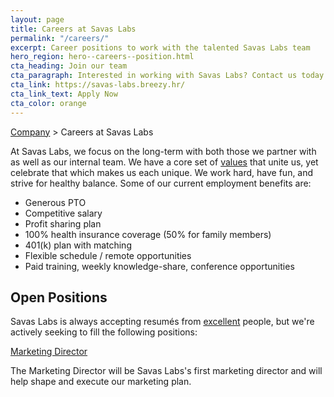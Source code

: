 ```yaml
---
layout: page
title: Careers at Savas Labs
permalink: "/careers/"
excerpt: Career positions to work with the talented Savas Labs team
hero_region: hero--careers--position.html
cta_heading: Join our team
cta_paragraph: Interested in working with Savas Labs? Contact us today.
cta_link: https://savas-labs.breezy.hr/
cta_link_text: Apply Now
cta_color: orange
---
```


[Company](/company) > Careers at Savas Labs

At Savas Labs, we focus on the long-term with both those we partner with as well as our internal team. We have a core set of [values](/company/mission-and-values/) that unite us, yet celebrate that which makes us each unique. We work hard, have fun, and strive for healthy balance. Some of our current employment benefits are:

 - Generous PTO
 - Competitive salary
 - Profit sharing plan
 - 100% health insurance coverage (50% for family members)
 - 401(k) plan with matching
 - Flexible schedule / remote opportunities
 - Paid training, weekly knowledge-share, conference opportunities

## Open Positions

Savas Labs is always accepting resumés from [excellent](/company/mission-and-values/#excel) people, but we're actively seeking to fill the following positions:

[Marketing Director](/careers/marketing-director)

The Marketing Director will be Savas Labs's first marketing director and will help shape and execute our marketing plan.